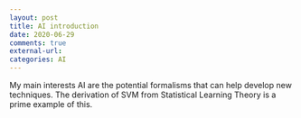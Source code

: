 ```yaml
---
layout: post
title: AI introduction
date: 2020-06-29
comments: true
external-url:
categories: AI
---
```


My main interests AI are the potential formalisms that can help develop new techniques. The derivation of SVM from Statistical Learning Theory is a prime example of this. 
